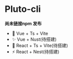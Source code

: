 # Pluto-cli

**尚未链接npm 发布**

- 🌟 Vue + Ts + Vite
- ✨ Vue + Nust(待搭建)
- 🌈 React + Ts + Vite(待搭建)
- ⚡️ React + Nest(待搭建)
